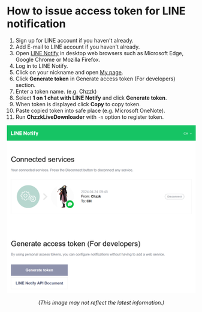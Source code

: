 # How to issue access token for LINE notification

1. Sign up for LINE account if you haven't already.
2. Add E-mail to LINE account if you haven't already.
3. Open [LINE Notify](https://notify-bot.line.me/) in desktop web browsers such as Microsoft Edge, Google Chrome or Mozilla Firefox.
4. Log in to LINE Notify.
5. Click on your nickname and open [My page](https://notify-bot.line.me/my/).
6. Click **Generate token** in Generate access token (For developers) section.
7. Enter a token name. (e.g. Chzzk)
8. Select **1 on 1 chat with LINE Notify** and click **Generate token**.
9. When token is displayed click **Copy** to copy token.
10. Paste copied token into safe place (e.g. Microsoft OneNote).
11. Run **ChzzkLiveDownloader** with `-n` option to register token.

<div style='text-align: center'>
<img src='../img/screenshots/notify.png' />
<p><i>(This image may not reflect the latest information.)</i></p>
</div>
